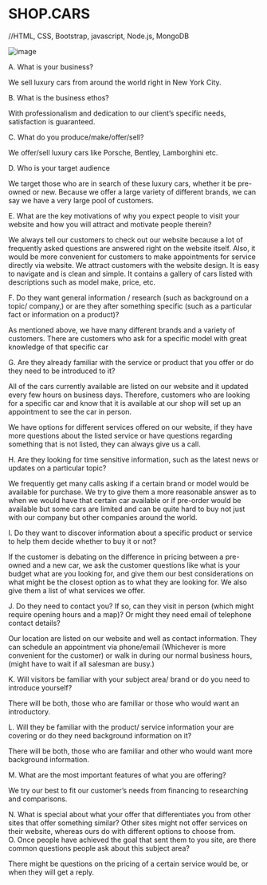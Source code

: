 # SHOP.CARS  
//HTML, CSS, Bootstrap, javascript, Node.js, MongoDB


![image](https://user-images.githubusercontent.com/91506037/189188101-32ac499d-a360-4c87-908f-f17318cfe0ed.png)

A.	What is your business?

We sell luxury cars from around the world right in New York City. 

B.	What is the business ethos?

With professionalism and dedication to our client’s specific needs, satisfaction is guaranteed.

C.	What do you produce/make/offer/sell?

We offer/sell luxury cars like Porsche, Bentley, Lamborghini etc. 

D.	Who is your target audience

We target those who are in search of these luxury cars, whether it be pre-owned or new. Because we offer a large variety of different brands, we can say we have a very large pool of customers.

E.	What are the key motivations of why you expect people to visit your website and how you will attract and motivate people therein?

We always tell our customers to check out our website because a lot of frequently asked questions are answered right on the website itself. Also, it would be more convenient for customers to make appointments for service directly via website. 
We attract customers with the website design. It is easy to navigate and is clean and simple. It contains a gallery of cars listed with descriptions such as model make, price, etc.

F.	Do they want general information / research (such as background on a topic/ company,) or are they after something specific (such as a particular fact or information on a product)?

As mentioned above, we have many different brands and a variety of customers. There are customers who ask for a specific model with great knowledge of that specific car

G.	Are they already familiar with the service or product that you offer or do they need to be introduced to it?

All of the cars currently available are listed on our website and it updated every few hours on business days. Therefore, customers who are looking for a specific car and know that it is available at our shop will set up an appointment to see the car in person. 

We have options for different services offered on our website, if they have more questions about the listed service or have questions regarding something that is not listed, they can always give us a call.

H.	Are they looking for time sensitive information, such as the latest news or updates on a particular topic?

We frequently get many calls asking if a certain brand or model would be available for purchase. We try to give them a more reasonable answer as to when we would have that certain car available or if pre-order would be available but some cars are limited and can be quite hard to buy not just with our company but other companies around the world.


I.	Do they want to discover information about a specific product or service to help them decide whether to buy it or not?

If the customer is debating on the difference in pricing between a pre-owned and a new car, we ask the customer questions like what is your budget what are you looking for, and give them our best considerations on what might be the closest option as to what they are looking for. We also give them a list of what services we offer. 

J.	Do they need to contact you? If so, can they visit in person (which might require opening hours and a map)? Or might they need email of telephone contact details?

Our location are listed on our website and well as contact information. They can schedule an appointment via phone/email (Whichever is more convenient for the customer) or walk in during our normal business hours, (might have to wait if all salesman are busy.)

K.	Will visitors be familiar with your subject area/ brand or do you need to introduce yourself? 

There will be both, those who are familiar or those who would want an introductory.  

L.	Will they be familiar with the product/ service information your are covering or do they need background information on it?

There will be both, those who are familiar and other who would want more background information.

M.	What are the most important features of what you are offering?

We try our best to fit our customer’s needs from financing to researching and comparisons. 

N.	What is special about what your offer that differentiates you from other sites that offer something similar? 
Other sites might not offer services on their website, whereas ours do with different options to choose from.  
O.	Once people have achieved the goal that sent them to you site, are there common questions people ask about this subject area?

There might be questions on the pricing of a certain service would be, or when they will get a reply. 
